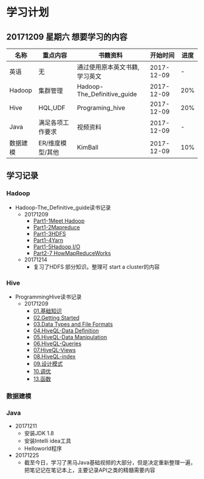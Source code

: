 # 学习计划

## 20171209 星期六 想要学习的内容

|名称|重点内容|书籍资料|开始时间|进度
|-|-|-|-|-
|英语|无|通过使用原本英文书籍,学习英文|2017-12-09|-
|Hadoop|集群管理|Hadoop-The_Definitive_guide|2017-12-09|20%
|Hive|HQL,UDF|Programing_hive|2017-12-09|20%
|Java|满足各项工作要求|视频资料|2017-12-09|-
|数据建模|ER/维度模型/其他|KimBall|2017-12-09|10%

## 学习记录

### Hadoop

- Hadoop-The_Definitive_guide读书记录
  - 20171209
    - [Part1-1Meet Hadoop](.\001.读书笔记\HadoopTheDefinitiveGuide4thEdition\Part1-1MeetHadoop.md)
    - [Part1-2Mapreduce](.\001.读书笔记\HadoopTheDefinitiveGuide4thEdition\Part1-2Mapreduce.md)
    - [Part1-3HDFS](.\001.读书笔记\HadoopTheDefinitiveGuide4thEdition\Part1-3HDFS.md)
    - [Part1-4Yarn](.\001.读书笔记\HadoopTheDefinitiveGuide4thEdition\Part1-4Yarn.md)
    - [Part1-5Hadoop I/O](.\001.读书笔记\HadoopTheDefinitiveGuide4thEdition\Part1-5HadoopIO.md)
    - [Part2-7 HowMapReduceWorks](.\001.读书笔记\HadoopTheDefinitiveGuide4thEdition\Part2-7HowMapReduceWorks.md)
  - 20171214
    - 复习了HDFS 部分知识。整理可 start a cluster的内容

### Hive

- ProgrammingHive读书记录
  - 20171209
    - [01.基础知识](.\001.读书笔记\Programming_Hive-O'REILLY\01.基础知识.md)
    - [02.Getting Started](.\001.读书笔记\Programming_Hive-O'REILLY\02.GettingStarted.md)
    - [03.Data Types and File Formats](.\001.读书笔记\Programming_Hive-O'REILLY\03.DataTypesandFileFormats.md)
    - [04.HiveQL-Data Definition](.\001.读书笔记\Programming_Hive-O'REILLY\04.HiveQL-DataDefinition.md)
    - [05.HiveQL-Data Manipulation](.\001.读书笔记\Programming_Hive-O'REILLY\05.HiveQL-DataManipulation.md)
    - [06.HiveQL-Queries](.\001.读书笔记\Programming_Hive-O'REILLY\06.HiveQL-Queries.md)
    - [07.HiveQL-Views](.\001.读书笔记\Programming_Hive-O'REILLY\07.HiveQL-Views.md)
    - [08.HiveQL-index](.\001.读书笔记\Programming_Hive-O'REILLY\08.HiveQL-index.md)
    - [09.设计模式](.\001.读书笔记\Programming_Hive-O'REILLY\09.设计模式.md)
    - [10.调优](.\001.读书笔记\Programming_Hive-O'REILLY\10.调优.md)
    - [13.函数](.\001.读书笔记\Programming_Hive-O'REILLY\13.函数.md)

### 数据建模

### Java

- 20171211
  - 安装JDK 1.8 
  - 安装Intelli idea工具
  - Helloworld程序
- 20171225
  - 截至今日，学习了黑马Java基础视频的大部分，但是决定重新整理一遍，把笔记记在笔记本上，主要记录API之类的精髓需要内容